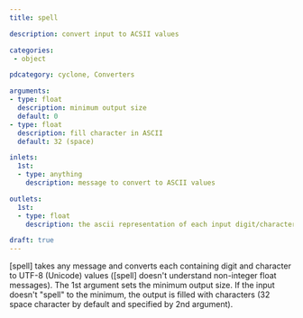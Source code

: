 ```yaml
---
title: spell

description: convert input to ACSII values

categories:
 - object

pdcategory: cyclone, Converters

arguments:
- type: float
  description: minimum output size
  default: 0
- type: float
  description: fill character in ASCII
  default: 32 (space)

inlets: 
  1st:
  - type: anything
    description: message to convert to ASCII values

outlets:
  1st:
  - type: float
    description: the ascii representation of each input digit/character

draft: true
---
```


[spell] takes any message and converts each containing digit and character to UTF-8 (Unicode) values ([spell] doesn't understand non-integer float messages). The 1st argument sets the minimum output size. If the input doesn't "spell" to the minimum, the output is filled with characters (32 space character by default and specified by 2nd argument).
